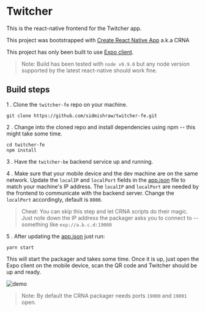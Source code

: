 # Twitcher

This is the react-native frontend for the Twitcher app.

This project was bootstrapped with [Create React Native App](https://github.com/react-community/create-react-native-app) a.k.a CRNA

This project has only been built to use [Expo client](https://itunes.apple.com/us/app/expo-client/id982107779?mt=8).

> Note: Build has been tested with `node v9.9.0` but any node version supported by the latest react-native should work fine.

## Build steps

1 . Clone the `twitcher-fe` repo on your machine.

```shell
git clone https://github.com/sidmishraw/twitcher-fe.git
```

2 . Change into the cloned repo and install dependencies using npm -- this might take some time.

```shell
cd twitcher-fe
npm install
```

3 . Have the `twitcher-be` backend service up and running.

4 . Make sure that your mobile device and the dev machine are on the same network.
Update the `localIP` and `localPort` fields in the [app.json](./app.json) file to match your machine's IP address.
The `localIP` and `localPort` are needed by the frontend to communicate with the backend server. Change the `localPort` accordingly, default is `8080`.

> Cheat: You can skip this step and let CRNA scripts do their magic. Just note down the IP address the packager asks you to connect to -- something like `exp://a.b.c.d:19000`

5 . After updating the [app.json](./app.json) just run:

```shell
yarn start
```

This will start the packager and takes some time. Once it is up, just open the Expo client on the mobile device, scan the QR code and Twitcher should be up and ready.

![demo](./resources/demo.gif)

> Note: By default the CRNA packager needs ports `19000` and `19001` open.
